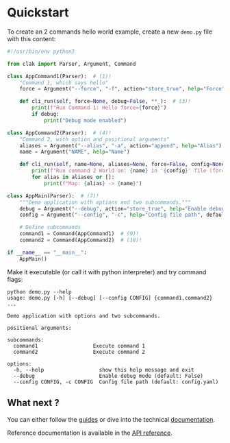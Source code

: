 # Quickstart

To create an 2 commands hello world example, create a new `demo.py` file with this content:

``` python title="hello.py" linenums="1"
#!/usr/bin/env python3

from clak import Parser, Argument, Command

class AppCommand1(Parser):  # (1)!
    "Command 1, which says hello"
    force = Argument("--force", "-f", action="store_true", help="Force")  # (2)!

    def cli_run(self, force=None, debug=False, **_):  # (3)!
        print(f"Run Command 1: Hello force={force}")
        if debug:
            print("Debug mode enabled")

class AppCommand2(Parser):  # (4)!
    "Command 2, with option and positional arguments"
    aliases = Argument("--alias", "-a", action="append", help="Alias")  # (5)!
    name = Argument("NAME", help="Name")

    def cli_run(self, name=None, aliases=None, force=False, config=None, **_):  # (6)!
        print(f"Run command 2 World on: {name} in '{config}' file (force_mode={force})")
        for alias in aliases or []:
            print(f"Map: {alias} -> {name}")

class AppMain(Parser):  # (7)!
    """Demo application with options and two subcommands."""
    debug = Argument("--debug", action="store_true", help="Enable debug mode")  # (8)!
    config = Argument("--config", "-c", help="Config file path", default="config.yaml")

    # Define subcommands
    command1 = Command(AppCommand1)  # (9)!
    command2 = Command(AppCommand2)  # (10)!

if __name__ == "__main__":
    AppMain()
```

Make it executable (or call it with python interpreter) and try command flags:

``` raw
python demo.py --help
usage: demo.py [-h] [--debug] [--config CONFIG] {command1,command2} ...

Demo application with options and two subcommands.

positional arguments:

subcommands:
  command1                  Execute command 1
  command2                  Execute command 2

options:
  -h, --help                  show this help message and exit
  --debug                     Enable debug mode (default: False)
  --config CONFIG, -c CONFIG  Config file path (default: config.yaml)

```

## What next ?

You can either follow the [guides](guides/) or dive into the technical [documentation](docs).

Reference documentation is available in the [API reference](reference/).